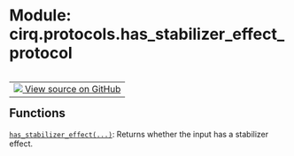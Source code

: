 <div itemscope itemtype="http://developers.google.com/ReferenceObject">
<meta itemprop="name" content="cirq.protocols.has_stabilizer_effect_protocol" />
<meta itemprop="path" content="Stable" />
</div>

# Module: cirq.protocols.has_stabilizer_effect_protocol

<!-- Insert buttons and diff -->

<table class="tfo-notebook-buttons tfo-api" align="left">

<td>
  <a target="_blank" href="https://github.com/quantumlib/cirq/tree/master/cirq/protocols/has_stabilizer_effect_protocol.py">
    <img src="https://www.tensorflow.org/images/GitHub-Mark-32px.png" />
    View source on GitHub
  </a>
</td>
</table>







## Functions

[`has_stabilizer_effect(...)`](../../cirq/protocols/has_stabilizer_effect.md): Returns whether the input has a stabilizer effect.

